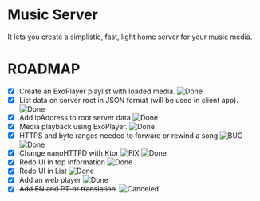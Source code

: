 # Music Server

It lets you create a simplistic, fast, light home server for your music media.

# ROADMAP
- [x] Create an ExoPlayer playlist with loaded media. ![Done](https://img.shields.io/badge/Done-00ff02)
- [x] List data on server root in JSON format (will be used in client app). ![Done](https://img.shields.io/badge/Done-00ff02)
- [x] Add ipAddress to root server data ![Done](https://img.shields.io/badge/Done-00ff02)
- [x] Media playback using ExoPlayer. ![Done](https://img.shields.io/badge/Done-00ff02)
- [x] HTTPS and byte ranges needed to forward or rewind a song  ![BUG](https://img.shields.io/badge/Bug%20%F0%9F%90%9E-c2c2c2) ![Done](https://img.shields.io/badge/Done-00ff02)
- [x] Change nanoHTTPD with Ktor  ![FIX](https://img.shields.io/badge/Fix%20a%20%F0%9F%90%9E-c44cc6) ![Done](https://img.shields.io/badge/Done-00ff02)
- [x] Redo UI in top information ![Done](https://img.shields.io/badge/Done-00ff02)
- [x] Redo UI in List ![Done](https://img.shields.io/badge/Done-00ff02)
- [x] Add an web player ![Done](https://img.shields.io/badge/Done-00ff02)
- [x] ~~Add EN and PT-br translation~~.  ![Canceled](https://img.shields.io/badge/Canceled-ff0B02)